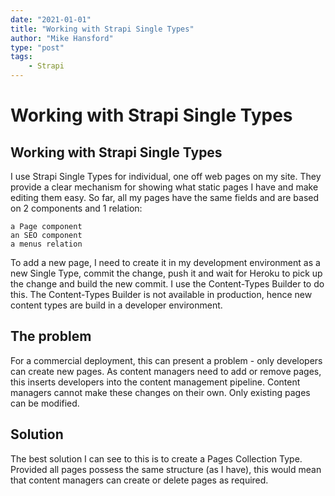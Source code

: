 ```yaml
---
date: "2021-01-01"
title: "Working with Strapi Single Types"
author: "Mike Hansford"
type: "post"
tags:
    - Strapi
---
```

# Working with Strapi Single Types

## Working with Strapi Single Types

I use Strapi Single Types for individual, one off web pages on my site. They provide a clear mechanism for showing what static pages I have and make editing them easy. So far, all my pages have the same fields and are based on 2 components and 1 relation:

    a Page component
    an SEO component
    a menus relation

To add a new page, I need to create it in my development environment as a new Single Type, commit the change, push it and wait for Heroku to pick up the change and build the new commit. I use the Content-Types Builder to do this. The Content-Types Builder is not available in production, hence new content types are build in a developer environment.

## The problem

For a commercial deployment, this can present a problem - only developers can create new pages. As content managers need to add or remove pages, this inserts developers into the content management pipeline. Content managers cannot make these changes on their own. Only existing pages can be modified.

## Solution

The best solution I can see to this is to create a Pages Collection Type. Provided all pages possess the same structure (as I have), this would mean that content managers can create or delete pages as required.